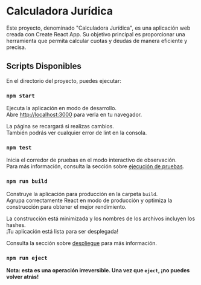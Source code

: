 # Calculadora Jurídica

Este proyecto, denominado "Calculadora Jurídica", es una aplicación web creada con Create React App. Su objetivo principal es proporcionar una herramienta que permita calcular cuotas y deudas de manera eficiente y precisa.

## Scripts Disponibles

En el directorio del proyecto, puedes ejecutar:

### `npm start`

Ejecuta la aplicación en modo de desarrollo.\
Abre [http://localhost:3000](http://localhost:3000) para verla en tu navegador.

La página se recargará si realizas cambios.\
También podrás ver cualquier error de lint en la consola.

### `npm test`

Inicia el corredor de pruebas en el modo interactivo de observación.\
Para más información, consulta la sección sobre [ejecución de pruebas](https://facebook.github.io/create-react-app/docs/running-tests).

### `npm run build`

Construye la aplicación para producción en la carpeta `build`.\
Agrupa correctamente React en modo de producción y optimiza la construcción para obtener el mejor rendimiento.

La construcción está minimizada y los nombres de los archivos incluyen los hashes.\
¡Tu aplicación está lista para ser desplegada!

Consulta la sección sobre [despliegue](https://facebook.github.io/create-react-app/docs/deployment) para más información.

### `npm run eject`

**Nota: esta es una operación irreversible. Una vez que `eject`, ¡no puedes volver atrás!**
